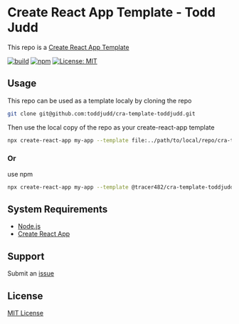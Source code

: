 # Create React App Template - Todd Judd

This repo is a
[Create React App Template](https://create-react-app.dev/docs/custom-templates/)

[![build](https://github.com/toddjudd/cra-template-toddjudd/actions/workflows/npm-publish.yml/badge.svg?branch=main)](https://github.com/toddjudd/cra-template-toddjudd/actions/workflows/npm-publish.yml)
[![npm](https://badge.fury.io/js/@tracer482%2Fcra-template-toddjudd.svg)](https://badge.fury.io/js/@tracer482%2Fcra-template-toddjudd)
[![License: MIT](https://img.shields.io/badge/License-MIT-yellow.svg)](https://opensource.org/licenses/MIT)

## Usage

This repo can be used as a template localy by cloning the repo

```sh
git clone git@github.com:toddjudd/cra-template-toddjudd.git
```

Then use the local copy of the repo as your create-react-app template

```sh
npx create-react-app my-app --template file:../path/to/local/repo/cra-template-toddjudd
```

### Or

use npm

```sh
npx create-react-app my-app --template @tracer482/cra-template-toddjudd
```

## System Requirements

- [Node.js](https://nodejs.org)
- [Create React App](https://create-react-app.dev)

## Support

Submit an [issue](https://github.com/toddjudd/cra-template-toddjudd/issues/new)

## License

[MIT License](https://github.com/toddjudd/cra-template-toddjudd/LICENSE)
